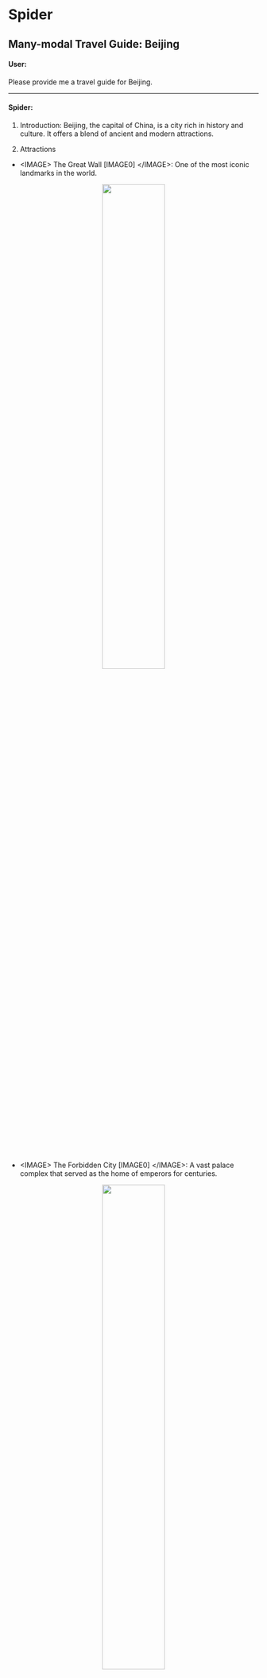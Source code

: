 # Spider


## Many-modal Travel Guide: Beijing

#### User: 

Please provide me a travel guide for Beijing.

------------------------------------------------------------------------------------------

#### Spider: 

1. Introduction: Beijing, the capital of China, is a city rich in history and culture. It offers a blend of ancient and modern attractions.

2. Attractions

- \<IMAGE\> The Great Wall [IMAGE0] \</IMAGE\>: One of the most iconic landmarks in the world.

<p align="center">
  <img src="doc/image/The Great Wall.png" width="50%"/></a>
</p>

- \<IMAGE\> The Forbidden City [IMAGE0] \</IMAGE\>: A vast palace complex that served as the home of emperors for centuries.

<p align="center">
  <img src="doc/image/The Forbidden City.png" width="50%"/></a>
</p>


3. Cultures

- \<VIDEO\> Dragon Dance [VIDEO0] \</VIDEO\>: The dragon dance is performed by a team of dancers who manipulate a long flexible dragon puppet using poles.

<p align="center">
  <video width="50%" controls>
    <source src="doc/video/Dragon Dance.mp4" type="video/mp4">
    Your browser does not support the video tag.
  </video>
</p>

- \<AUDIO\> Peking Opera [AUDIO0] \</AUDIO\>:  Enjoy a traditional Chinese opera performance.

<p align="center">
  <audio controls>
    <source src="doc/audio/Peking Opera.mp4" type="audio/mp4">
    Your browser does not support the audio element.
  </audio>
</p>

-----------------------------------------------------------------------

#### NExT-GPT: 

Beijing is the capital and largest city of China, and one of the most popular tourist destinations in the world. Here are some tips and tricks to help you make the most of your trip to Beijing:

- Get a visa: Before you leave, make sure you have a Beijing visa, which is usually good for 3 months. You can apply for a visa online or at a Beijing consulate.
- Get your accommodation lined up: Beijing has a wide range of accommodation options, from luxury hotels to budget-friendly options. You can book a hotel online or through a local agency.
- Explore the food: Beijing is known for its delicious food, and there are plenty of places to try. From traditional Chinese cuisine to modern international dishes, there is something for everyone.
- Take a day trip to the Great Wall of Beijing: The Great Wall of Beijing is one of the most famous landmarks in the world, and it's a must-see.

-----------------------------------------------------------------------

##### Discussion: 

Spider generated a many-modal travel guide. But NExT-GPT only generated a textual travel guide.



## Many-modal Travel Guide: Guangzhou

#### User: 

Please provide a travel guide for Guangzhou.

------------------------------------------------------------------------------------------

#### Spider: 

1. Introduction: Guangzhou, is a major city in southern China renowned for its vibrant trade, rich history, and culinary delights.

2. Attractions

- \<IMAGE\>Canton Tower[IMAGE0]\</IMAGE\>: The iconic structure offering panoramic views of the city.

<p align="center">
  <img src="doc/image/canton tower.png" width="50%"/></a>
</p>

- \<IMAGE\>Baiyun Mountain[IMAGE0]\</IMAGE\>: A natural escape with hiking trails and beautiful views of the city.

<p align="center">
  <img src="doc/image/Baiyun Mountain.png" width="50%"/></a>
</p>

3. Cultural Experiences

- \<VIDEO\>Pearl River Cruise[VIDEO0]\</VIDEO\>: Enjoy a relaxing cruise and admire the illuminated skyline of Guangzhou.

<p align="center">
  <video width="50%" controls>
    <source src="doc/video/Pearl River Cruise.mp4" type="video/mp4">
    Your browser does not support the video tag.
  </video>
</p>

- \<AUDIO\>Guangzhou Opera House[AUDIO0]\</AUDIO\>: Watch an impressive opera performance in one of the most modern venues in China.

<p align="center">
  <audio controls>
    <source src="doc/audio/Guangzhou Opera House.mp4" type="audio/mp4">
    Your browser does not support the audio element.
  </audio>
</p>

4. Guangzhou Food and Dining

- \<IMAGE\>Dim Sum[IMAGE0]\</IMAGE\>: A must-try Cantonese tradition, with small dishes like dumplings, buns, and more.

<p align="center">
  <img src="doc/image/Dim Sum.png" width="50%"/></a>
</p>

- \<IMAGE\>Guangzhou Street Food[IMAGE0]\</IMAGE\>: Explore the food stalls offering roast goose, rice rolls, and congee.

<p align="center">
  <img src="doc/image/Guangzhou Street Food.png" width="50%"/></a>
</p>

- Local Restaurants: Enjoy authentic Cantonese cuisine at renowned establishments throughout the city.
  
5. Guangzhou Shopping

- Beijing Road: A lively pedestrian shopping street with a mix of modern and traditional stores.

- Shangxiajiu Pedestrian Street: Famous for its vibrant atmosphere and local fashion boutiques.

6. Guangzhou Transportation

- Metro: Guangzhou metro system is vast and convenient for traveling across the city.

- Buses: An extensive bus network makes it easy to reach different parts of the city.

7. Guangzhou Tips

- Best Time to Visit: Autumn (October to December) is the best time to visit for pleasant weather.

- Language: Cantonese and Mandarin are both widely spoken, though English may not be as common.

- Currency: The local currency is the Chinese Yuan (CNY).

Explore the dynamic culture and culinary delights of Guangzhou!

-----------------------------------------------------------------------

#### NExT-GPT: 

- Get ready to immerse yourself in the vibrant energy of Guangzhou, China's major city. This bustling metropolis is a harmonious blend of modernity and tradition, offering a diverse range of activities and experiences. Here's your essential travel guide to help you make the most of your time in this dynamic city.

- Get ready to explore the rich history of this ancient city. The most popular tourist attractions in Guangzhou include the crisp air of the Fei metal smelting plant, the towering beauty of the Cividance grandeur, and the iconic beauty of the masterpiece of the essence of the city.

- For those who are interested in local culture, the best way to experience it is by visiting the bustling streets of the city. You can explore the bustling marketplaces, witness the traditional crafts of the region, and try some local delicacies.

-----------------------------------------------------------------------

##### Discussion: 

Spider generated a many-modal travel guide. But NExT-GPT only generated a textual travel guide.


## Many-modal Travel Guide: Tokyo

#### User: 

Please provide a travel guide for Tokyo.

------------------------------------------------------------------------------------------

#### Spider: 

1. Introduction: Tokyo, the capital of Japan, is a bustling metropolis that blends traditional culture with modern innovation.

2. Attractions

- \<IMAGE\>Tokyo Tower[IMAGE0]\</IMAGE\>: An iconic symbol of Tokyo with observation decks offering stunning views.

<p align="center">
  <img src="doc/image/Tokyo Tower.png" width="50%"/></a>
</p>

- \<IMAGE\>Shibuya Crossing[IMAGE0]\</IMAGE\>: One of the busiest pedestrian crossings in the world.

<p align="center">
  <img src="doc/image/Shibuya Crossing.png" width="50%"/></a>
</p>

- \<IMAGE\>Senso-ji Temple[IMAGE0]\</IMAGE\>: Tokyo's oldest temple, located in Asakusa.

<p align="center">
  <img src="doc/image/Senso-ji Temple.png" width="50%"/></a>
</p>

3. Cultural Experiences

- \<VIDEO\>Sumo Wrestling[VIDEO0]\</VIDEO\>: Experience a traditional Japanese sport.

<p align="center">
  <video width="50%" controls>
    <source src="doc/video/Sumo Wrestling.mp4" type="video/mp4">
    Your browser does not support the video tag.
  </video>
</p>

- \<VIDEO\>Tea Ceremony[VIDEO0]\</VIDEO\>: Participate in a traditional Japanese tea ceremony.

<p align="center">
  <video width="50%" controls>
    <source src="doc/video/Tea Ceremony.mp4" type="video/mp4">
    Your browser does not support the video tag.
  </video>
</p>

4. Tokyo Food and Dining

- \<IMAGE\>Sushi[IMAGE0]\</IMAGE\>: Enjoy world-famous sushi at local restaurants.

<p align="center">
  <img src="doc/image/Sushi.png" width="50%"/></a>
</p>

- \<IMAGE\>Ramen[IMAGE0]\</IMAGE\>: A popular Japanese noodle soup available in various styles.

<p align="center">
  <img src="doc/image/Ramen.png" width="50%"/></a>
</p>

- \<IMAGE\>Tempura[IMAGE0]\</IMAGE\>: Lightly battered and fried seafood or vegetables.

<p align="center">
  <img src="doc/image/Tempura.png" width="50%"/></a>
</p>

5. Tokyo Shopping

- Ginza: A luxury shopping district with high-end brands.

- Harajuku: Known for its unique street fashion and shops.

- Akihabara: A haven for electronics and anime culture.

- Shinjuku: A bustling area with shops, restaurants, and entertainment.

6. Tokyo Transportation

- Subway: The Tokyo subway system is efficient and easy to navigate.

- Buses: Public buses cover most areas of the city.

- Taxis: Taxis are available but can be expensive.

7. Tokyo Tips

- Best Time to Visit: Spring (March to May) for cherry blossoms and Autumn (September to November) for pleasant weather.

- Language: Learning a few basic Japanese phrases can be helpful.

- Currency: The local currency is the Japanese Yen (JPY).

Enjoy your trip to Tokyo!

-----------------------------------------------------------------------

#### NExT-GPT: 

Tokyo is a bustling city filled with history, culture, and excitement. Here are some tips and tricks to help you make the most of your trip to this vibrant and dynamic city.

- Get a S created by your airline or travel insurance company. This will help you avoid any delays or cancellations, and also provide you with information about your flight, baggage, and other travel-related services.
- Make sure you have enough time to see everything you want to see. Tokyo is a city that offers something for everyone, from history and culture to modern technology and entertainment. Make sure you plan your itinerary carefully, and don't forget to leave some time for relaxation and exploration.
- Get a reputable guide book or app. There are many guide books available for Tokyo, and many of them are available in multiple languages. These can help you navigate the city, find the best places to eat, and learn about its history and culture.
- Be prepared for the weather. Tokyo can be hot and humid, so make sure you have enough clothing to stay comfortable. 

-----------------------------------------------------------------------

##### Discussion: 

Spider generated a many-modal travel guide. But NExT-GPT only generated a textual travel guide.



## Text + Image → Text + Image + Video

#### User: 

Generate an image and a video that are similar to this image.

<p align="center">
  <img src="doc/image/A snowy mountain with a blue sky 1.png" width="50%"/></a>
</p>

-----------------------------------------------------------------------

#### Spider:

A snowy mountain with a blue sky.
\<IMAGE\> A snowy mountain with a blue sky [IMAGE0] \</IMAGE\>

<p align="center">
  <img src="doc/image/A snowy mountain with a blue sky 2.png" width="50%"/></a>
</p>

\<VIDEO\> A snowy mountain with a blue sky [VIDEO0] \</VIDEO\>

<p align="center">
  <video width="50%" controls>
    <source src="doc/video/A snowy mountain with a blue sky.mp4" type="video/mp4">
    Your browser does not support the video tag.
  </video>
</p>


-----------------------------------------------------------------------

#### NExT-GPT: 

Certainly! I can help you with that. Here's an image that is quite similar to the one you described. It showcases a snowy mountain with a large, majestic peak in the distance. The snowy landscape creates a serene and picturesque scene. I'm sure you'll find it visually appealing.

<p align="center">
  <img src="doc/NextGPT/image/mountain.png" width="50%"/></a>
</p>

-----------------------------------------------------------------------

##### Discussion: 

User prompt is "Generate an image and a video that are similar to this image."
Spider generated an image and a video according to the user prompt. But NExT-GPT only generated an image, failed to generate the video.

## Text + Image → Box + Image + Video

#### User: 

Detect tiger, and generate an image and a video for it

<p align="center">
  <img src="doc/image/tiger.png" width="50%"/></a>
</p>

-----------------------------------------------------------------------
#### Spider:

\<BOX\> Tiger [BOX0] \</BOX\>

<p align="center">
  <img src="doc/image/tiger_box.png" width="50%"/></a>
</p>

\<IMAGE\> Tiger [IMAGE0] \</IMAGE\>

<p align="center">
  <img src="doc/image/tiger_gen.png" width="50%"/></a>
</p>

\<VIDEO\> Tiger [VIDEO0] \</VIDEO\>

<p align="center">
  <video width="50%" controls>
    <source src="doc/video/tiger.mp4" type="video/mp4">
    Your browser does not support the video tag.
  </video>
</p>

-----------------------------------------------------------------------

#### NExT-GPT: 

Sure! Here's an image of a majestic tiger standing proudly, showcasing its powerful presence. You can also find a video of a tiger in action, as well as a box. Enjoy!

<p align="center">
  <img src="doc/NextGPT/image/tiger.png" width="50%"/></a>
</p>

-----------------------------------------------------------------------

##### Discussion: 

User prompt is "Detect tiger, and generate an image and a video for it".
Spider detected the tiger in the input image, and generated an image and a video according to the user prompt. But NExT-GPT only generated an image, failed to generate the video and detect the tiger in the input image.



## Text + Image → Mask + Image

#### User: 

Give me the mask of panda, and generate an image for it

<p align="center">
  <img src="doc/image/panda.png" width="50%"/></a>
</p>

--------------------------------------------------------------------------------   

#### Spider: 

\<MASK\> Panda [MASK0] \</MASK\>

<p align="center">
  <img src="doc/image/panda_mask.png" width="50%"/></a>
</p>

\<IMAGE\> Panda [IMAGE0] \</IMAGE\>

<p align="center">
  <img src="doc/image/panda_gen.png" width="50%"/></a>
</p>

-----------------------------------------------------------------------

#### NExT-GPT: 

Certainly! I can provide you with an image that captures the essence of the panda in this scene. It's a delightful image of a black and white tiger bear, standing gracefully on a grassy hillside. The bear's black and white fur contrasts beautifully against the green grass, creating a striking visual. The panda appears to be peacefully strolling through the grass, enjoying its surroundings. It's a serene and captivating sight!

<p align="center">
  <img src="doc/NextGPT/image/panda.png" width="50%"/></a>
</p>

-----------------------------------------------------------------------

##### Discussion: 

User prompt is "Give me the mask of panda, and generate an image for it".
Spider generated the mask for the panda in the input image, and generated an image according to the user prompt. But NExT-GPT only generated an image, failed to generate the mask for the panda in the input image.



## Text → Text + Image + Video

#### User: 

Please generate an image and a video based on the following text: A cat chasing a ball of yarn in a living room.

-------------------------------------------------------------------------
 
#### Spider:

A cat chasing a ball of yarn in a living room.

\<IMAGE\> A cat chasing a ball of yarn in a living room [IMAGE0] \</IMAGE\>

<p align="center">
  <img src="doc/image/A cat chasing a ball of yarn in a living room.png" width="50%"/></a>
</p>

\<VIDEO\> A cat chasing a ball of yarn in a living room [VIDEO0] \</VIDEO\>

<p align="center">
  <video width="50%" controls>
    <source src="doc/video/A cat chasing a ball of yarn in a living room.mp4" type="video/mp4">
    Your browser does not support the video tag.
  </video>
</p>

-----------------------------------------------------------------------

#### NExT-GPT: 

Certainly! I have just the video you're looking for. It captures the delightful moment of a cat p chasing a ball of yarn in a cozy living room. You'll be captivated by the cat's playful nature and the whimsical way it interacts with the colorful yarn.

<p align="center">
  <video width="50%" controls>
    <source src="doc/NextGPT/video/A cat chasing a ball of yarn in a living room.mp4" type="video/mp4">
    Your browser does not support the video tag.
  </video>
</p>

-----------------------------------------------------------------------

##### Discussion: 

User prompt is "Please generate an image and a video based on the following text: A cat chasing a ball of yarn in a living room."
Spider generated an image and a video according to the user prompt. But NExT-GPT only generated a video, failed to generate the image.
